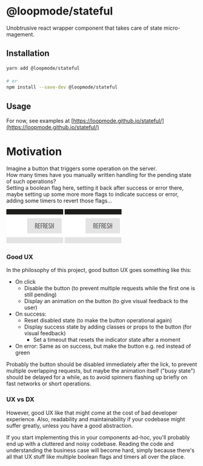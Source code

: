# @loopmode/stateful

Unobtrusive react wrapper component that takes care of state micro-magement.

## Installation

```sh
yarn add @loopmode/stateful

# or
npm install --save-dev @loopmode/stateful
```

## Usage

For now, see examples at [https://loopmode.github.io/stateful/](https://loopmode.github.io/stateful/)

# Motivation

Imagine a button that triggers some operation on the server.  
How many times have you manually written handling for the pending state of such operations?   
Setting a boolean flag here, setting it back after success or error there, maybe setting up some more more flags to indicate success or error, adding some timers to revert those flags...

<img src="https://github.com/loopmode/stateful/raw/master/stateful-success.gif" width="150" height="90" title="success example" alt="success example" />

<img src="https://github.com/loopmode/stateful/raw/master/stateful-error.gif" width="150" height="90" title="error example" alt="error example" />

### Good UX

In the philosophy of this project, good button UX goes something like this:

- On click
  - Disable the button (to prevent multiple requests while the first one is still pending)
  - Display an animation on the button (to give visual feedback to the user)
- On success:
  - Reset disabled state (to make the button operational again)
  - Display success state by adding classes or props to the button (for visual feedback)
    - Set a timeout that resets the indicator state after a moment
- On error: Same as on success, but make the button e.g. red instead of green

Probably the button should be disabled immediately after the lick, to prevent multiple overlapping requests, but maybe the animation itself ("busy state") should be delayed for a while, as to avoid spinners flashing up briefly on fast networks or short operations.

### UX vs DX

However, good UX like that might come at the cost of bad developer experience. Also, readability and maintainability if your codebase might suffer greatly, unless you have a good abstraction.

If you start implementing this in your components ad-hoc, you'll probably end up with a cluttered and noisy codebase.
Reading the code and understanding the business case will become hard, simply because there's all that UX stuff like multiple boolean flags and timers all over the place.
 